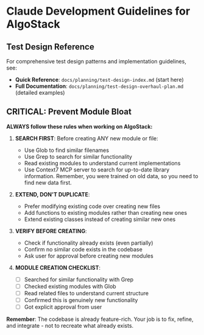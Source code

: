 # Claude Development Guidelines for AlgoStack

## Test Design Reference
For comprehensive test design patterns and implementation guidelines, see:
- **Quick Reference**: `docs/planning/test-design-index.md` (start here)
- **Full Documentation**: `docs/planning/test-design-overhaul-plan.md` (detailed examples)

## CRITICAL: Prevent Module Bloat

**ALWAYS follow these rules when working on AlgoStack:**

1. **SEARCH FIRST**: Before creating ANY new module or file:
   - Use Glob to find similar filenames
   - Use Grep to search for similar functionality
   - Read existing modules to understand current implementations
   - Use Context7 MCP server to search for up-to-date library information. Remember, you were trained on old data, so you need to find new data first.

2. **EXTEND, DON'T DUPLICATE**: 
   - Prefer modifying existing code over creating new files
   - Add functions to existing modules rather than creating new ones
   - Extend existing classes instead of creating similar new ones

3. **VERIFY BEFORE CREATING**:
   - Check if functionality already exists (even partially)
   - Confirm no similar code exists in the codebase
   - Ask user for approval before creating new modules

5. **MODULE CREATION CHECKLIST**:
   - [ ] Searched for similar functionality with Grep
   - [ ] Checked existing modules with Glob
   - [ ] Read related files to understand current structure
   - [ ] Confirmed this is genuinely new functionality
   - [ ] Got explicit approval from user

**Remember**: The codebase is already feature-rich. Your job is to fix, refine, and integrate - not to recreate what already exists.